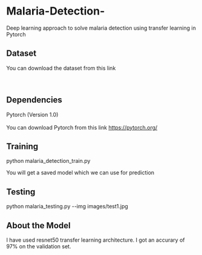 # Malaria-Detection-
Deep learning approach to solve malaria detection using transfer learning in Pytorch

## Dataset
You can download the dataset from this link <br>
<br>
<br>

## Dependencies
Pytorch (Version 1.0) <br>
<br>
You can download Pytorch from this link https://pytorch.org/ <br>

## Training

python malaria_detection_train.py 

You will get a saved model which we can use for prediction 

## Testing

python malaria_testing.py --img images/test1.jpg


## About the Model 

I have used resnet50 transfer learning architecture. I got an accurary of 97% on the validation set.

